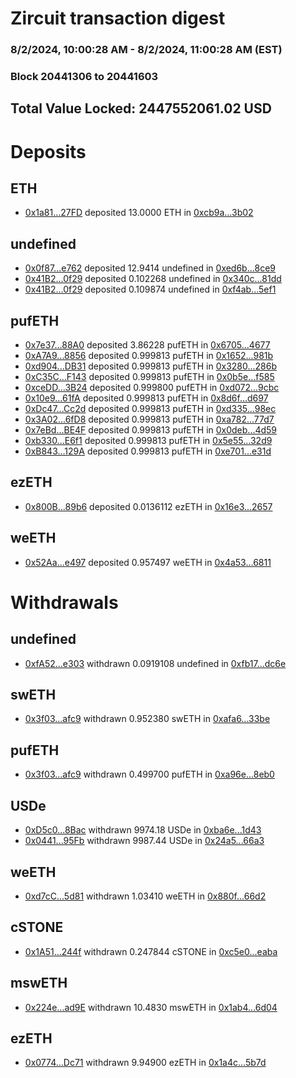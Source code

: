 # Zircuit transaction digest
### 8/2/2024, 10:00:28 AM - 8/2/2024, 11:00:28 AM (EST)
### Block 20441306 to 20441603

## Total Value Locked: 2447552061.02 USD

# Deposits
## ETH
- [0x1a81...27FD](https://etherscan.io/address/0x1a81946Ff8A4BDf9D25F97d38831BB3CE68c27FD) deposited 13.0000 ETH in [0xcb9a...3b02](https://etherscan.io/tx/0x1a81946Ff8A4BDf9D25F97d38831BB3CE68c27FD)
## undefined
- [0x0f87...e762](https://etherscan.io/address/0x0f87ed1F1788CC195131EC3884454a612E17e762) deposited 12.9414 undefined in [0xed6b...8ce9](https://etherscan.io/tx/0x0f87ed1F1788CC195131EC3884454a612E17e762)
- [0x41B2...0f29](https://etherscan.io/address/0x41B28f2024fBf84a6F344cD79f86B497Ec3f0f29) deposited 0.102268 undefined in [0x340c...81dd](https://etherscan.io/tx/0x41B28f2024fBf84a6F344cD79f86B497Ec3f0f29)
- [0x41B2...0f29](https://etherscan.io/address/0x41B28f2024fBf84a6F344cD79f86B497Ec3f0f29) deposited 0.109874 undefined in [0xf4ab...5ef1](https://etherscan.io/tx/0x41B28f2024fBf84a6F344cD79f86B497Ec3f0f29)
## pufETH
- [0x7e37...88A0](https://etherscan.io/address/0x7e37a19a0CB97BBc9838EABa34C572887BFe88A0) deposited 3.86228 pufETH in [0x6705...4677](https://etherscan.io/tx/0x7e37a19a0CB97BBc9838EABa34C572887BFe88A0)
- [0xA7A9...8856](https://etherscan.io/address/0xA7A95210B32B1d943d760B39d5b637fCb8778856) deposited 0.999813 pufETH in [0x1652...981b](https://etherscan.io/tx/0xA7A95210B32B1d943d760B39d5b637fCb8778856)
- [0xd904...DB31](https://etherscan.io/address/0xd9043B5147d6549F10Ee99d03F1CE9410A51DB31) deposited 0.999813 pufETH in [0x3280...286b](https://etherscan.io/tx/0xd9043B5147d6549F10Ee99d03F1CE9410A51DB31)
- [0xC35C...F143](https://etherscan.io/address/0xC35CcC6fCDe0786ce583DF8B1147feB3f3d6F143) deposited 0.999813 pufETH in [0x0b5e...f585](https://etherscan.io/tx/0xC35CcC6fCDe0786ce583DF8B1147feB3f3d6F143)
- [0xceDD...3B24](https://etherscan.io/address/0xceDDC585c62523De213E794d5E149D0E7e193B24) deposited 0.999800 pufETH in [0xd072...9cbc](https://etherscan.io/tx/0xceDDC585c62523De213E794d5E149D0E7e193B24)
- [0x10e9...61fA](https://etherscan.io/address/0x10e92Ae51C19281F669b4115E3dAe614E41561fA) deposited 0.999813 pufETH in [0x8d6f...d697](https://etherscan.io/tx/0x10e92Ae51C19281F669b4115E3dAe614E41561fA)
- [0xDc47...Cc2d](https://etherscan.io/address/0xDc47cd805d1b6eAD6e7AD64A777B6984C76BCc2d) deposited 0.999813 pufETH in [0xd335...98ec](https://etherscan.io/tx/0xDc47cd805d1b6eAD6e7AD64A777B6984C76BCc2d)
- [0x3A02...6fD8](https://etherscan.io/address/0x3A02c9741D6e35Da615817782428b40693De6fD8) deposited 0.999813 pufETH in [0xa782...77d7](https://etherscan.io/tx/0x3A02c9741D6e35Da615817782428b40693De6fD8)
- [0x7eBd...BE4F](https://etherscan.io/address/0x7eBd8aF3B12deACcf2d9A20dF5D0798217c8BE4F) deposited 0.999813 pufETH in [0x0deb...4d59](https://etherscan.io/tx/0x7eBd8aF3B12deACcf2d9A20dF5D0798217c8BE4F)
- [0xb330...E6f1](https://etherscan.io/address/0xb3308db658ea7d7c915108866b1AF9a409e5E6f1) deposited 0.999813 pufETH in [0x5e55...32d9](https://etherscan.io/tx/0xb3308db658ea7d7c915108866b1AF9a409e5E6f1)
- [0xB843...129A](https://etherscan.io/address/0xB84357409823DC5874aB16752c10185Bf39a129A) deposited 0.999813 pufETH in [0xe701...e31d](https://etherscan.io/tx/0xB84357409823DC5874aB16752c10185Bf39a129A)
## ezETH
- [0x800B...89b6](https://etherscan.io/address/0x800B92e808b86Ab47A54498f0F005F64eF1089b6) deposited 0.0136112 ezETH in [0x16e3...2657](https://etherscan.io/tx/0x800B92e808b86Ab47A54498f0F005F64eF1089b6)
## weETH
- [0x52Aa...e497](https://etherscan.io/address/0x52Aa899454998Be5b000Ad077a46Bbe360F4e497) deposited 0.957497 weETH in [0x4a53...6811](https://etherscan.io/tx/0x52Aa899454998Be5b000Ad077a46Bbe360F4e497)
# Withdrawals
## undefined
- [0xfA52...e303](https://etherscan.io/address/0xfA528d6a5bA025B089bBfA54f25e0e68374Be303) withdrawn 0.0919108 undefined in [0xfb17...dc6e](https://etherscan.io/tx/0xfA528d6a5bA025B089bBfA54f25e0e68374Be303)
## swETH
- [0x3f03...afc9](https://etherscan.io/address/0x3f03f9bdC836E1A3F616Dc92a25C2F88729Fafc9) withdrawn 0.952380 swETH in [0xafa6...33be](https://etherscan.io/tx/0x3f03f9bdC836E1A3F616Dc92a25C2F88729Fafc9)
## pufETH
- [0x3f03...afc9](https://etherscan.io/address/0x3f03f9bdC836E1A3F616Dc92a25C2F88729Fafc9) withdrawn 0.499700 pufETH in [0xa96e...8eb0](https://etherscan.io/tx/0x3f03f9bdC836E1A3F616Dc92a25C2F88729Fafc9)
## USDe
- [0xD5c0...8Bac](https://etherscan.io/address/0xD5c0579aDDb734ba828687E4F51124526eB08Bac) withdrawn 9974.18 USDe in [0xba6e...1d43](https://etherscan.io/tx/0xD5c0579aDDb734ba828687E4F51124526eB08Bac)
- [0x0441...95Fb](https://etherscan.io/address/0x0441Dd21fB292448c82D3c0179c4fA80aa7195Fb) withdrawn 9987.44 USDe in [0x24a5...66a3](https://etherscan.io/tx/0x0441Dd21fB292448c82D3c0179c4fA80aa7195Fb)
## weETH
- [0xd7cC...5d81](https://etherscan.io/address/0xd7cC2202A084985c1850FcE76DdF1d61b1EB5d81) withdrawn 1.03410 weETH in [0x880f...66d2](https://etherscan.io/tx/0xd7cC2202A084985c1850FcE76DdF1d61b1EB5d81)
## cSTONE
- [0x1A51...244f](https://etherscan.io/address/0x1A515431d64CECC21f79C5349b594F90413d244f) withdrawn 0.247844 cSTONE in [0xc5e0...eaba](https://etherscan.io/tx/0x1A515431d64CECC21f79C5349b594F90413d244f)
## mswETH
- [0x224e...ad9E](https://etherscan.io/address/0x224e44c4863E2EC6C62f6828B7C89B9B2C8Cad9E) withdrawn 10.4830 mswETH in [0x1ab4...6d04](https://etherscan.io/tx/0x224e44c4863E2EC6C62f6828B7C89B9B2C8Cad9E)
## ezETH
- [0x0774...Dc71](https://etherscan.io/address/0x07740Fc92A5C7b3BE799f35497150CAb6a4eDc71) withdrawn 9.94900 ezETH in [0x1a4c...5b7d](https://etherscan.io/tx/0x07740Fc92A5C7b3BE799f35497150CAb6a4eDc71)
